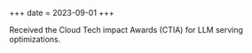 +++
date = 2023-09-01
+++

Received the Cloud Tech impact Awards (CTIA) for LLM serving optimizations.